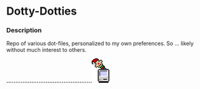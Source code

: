 
# Dotty-Dotties


### Description

Repo of various dot-files, personalized to my own preferences. So ... likely without much interest to others.

**................................................**![ ](./meta/resEdit.png)
